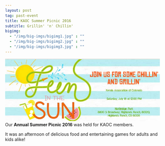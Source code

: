 ```yaml
---
layout: post
tag: past-event
title: KAOC Summer Picnic 2016
subtitle: Grillin' 'n' Chillin'
bigimg:
  - "/img/big-imgs/bigimg1.jpg" : ""
  - "/img/big-imgs/bigimg2.jpg" : ""
  - "/img/big-imgs/bigimg3.jpg" : ""
---
```

![poster of IDF 2016](/img/summer-picnic-2016.jpg)    
Our **Annual Summer Picnic 2016** was held for KAOC members.

It was an afternoon of delicious food and entertaining games for adults and kids alike!


